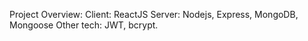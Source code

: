 Project Overview:
Client: ReactJS
Server: Nodejs, Express, MongoDB, Mongoose
Other tech: JWT, bcrypt.
